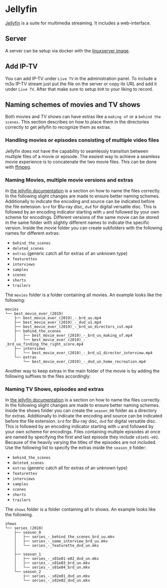 # Jellyfin

[Jellyfin](https://jellyfin.ord) is a suite for multimedia streaming.
It includes a web-interface.

## Server

A server can be setup via docker with the [linuxserver image](./docker-images/linuxserver_-_jellyfin.md).

## Add IP-TV

You can add IP-TV under `Live TV` in the administration panel.
To include a m3u IP-TV stream just put the file on the server or copy its URL
and add it under `Live TV`.
After that make sure to setup `DVR` to your liking to record.

## Naming schemes of movies and TV shows

Both movies and TV shows can have extras like a `making of` or a `behind the
scenes`.
This section describes on how to place them in the directories correctly to get
jellyfin to recognize them as extras.

### Handling movies or episodes consisting of multiple video files

Jellyfin does not have the capability to seamlessly transition between multiple
files of a movie or episode.
The easiest way to achieve a seamless movie experience is to concatenate the two
movie files.
This can be done with [ffmpeg](./linux/ffmpeg.md#concatenate-multiple-video-files-with-matching-audio-tracks).

### Naming Movies, multiple movie versions and extras

In
[the jellyfin documentation](https://jellyfin.org/docs/general/server/media/movies.html)
is a section on how to name the files correctly.
In the following slight changes are made to ensure better naming schemes.
Additionally to indicate the encoding and source can be indicated before the
file extension.
`brd` for Blu-ray disc, `dvd` for digital versatile disc.
This is followed by an encoding indicator starting with `u` and followed by
your own scheme for encodings.
Different versions of the same movie can be stored in the same folder with
slightly different names to indicate the specific version.
Inside the movie folder you can create subfolders with the following names for
different extras:

- `behind_the_scenes`
- `deleted_scenes`
- `extras` (generic catch all for extras of an unknown type)
- `featurettes`
- `interviews`
- `samples`
- `scenes`
- `shorts`
- `trailers`

The `movies` folder is a folder containing all movies.
An example looks like the following:

```
movies
└── best_movie_ever_(2019)
    ├── best_movie_ever_(2019)_-_brd_uu.mp4
    ├── best_movie_ever_(2019)_-_dvd_u1.mp4
    ├── best_movie_ever_(2019)_-_brd_un_directors_cut.mp4
    ├── behind_the_scenes
    │   ├── best_movie_ever_(2019)_-_brd_uu_making_of.mp4
    │   └── best_movie_ever_(2019)_-_brd_uu_finding_the_right_score.mp4
    ├── interviews
    │   └── best_movie_ever_(2019)_-_brd_u1_director_interview.mp4
    └── extras
        └── best_movie_ever_(2019)_-_dvd_un_home_recreation.mp4
```


Another way to keep extras in the main folder of the movie is by adding the
following suffixes to the files accordingly:

### Naming TV Shows, episodes and extras

In
[the jellyfin documentation](https://jellyfin.org/docs/general/server/media/shows.html)
is a section on how to name the files correctly.
In the following slight changes are made to ensure better naming schemes.
Inside the shows folder you can create the `season_00` folder as a directory
for extras.
Additionally to indicate the encoding and source can be indicated before the
file extension.
`brd` for Blu-ray disc, `dvd` for digital versatile disc.
This is followed by an encoding indicator starting with `u` and followed by
your own scheme for encodings.
Files containing multiple episodes at once are named by specifying the first
and last episode they include `s01e01-e02`.
Because of the heavily varying the titles of the episodes are not included.
Use the following list to specify the extras inside the `season_0` folder:

- `behind_the_scenes`
- `deleted_scenes`
- `extras` (generic catch all for extras of an unknown type)
- `featurettes`
- `interviews`
- `samples`
- `scenes`
- `shorts`
- `trailers`

The `shows` folder is a folder containing all tv shows.
An example looks like the following.

```
shows
└── series_(2010)
    ├── season_0
    │   ├── series_-_behind_the_scenes_brd_uu.mkv
    │   ├── series_-_name_interview_brd_uu.mkv
    │   └── series_-_featurette_dvd_un.mkv
    │
    ├── season_1
    │   ├── series_-_s01e01-e02_dvd_un.mkv
    │   ├── series_-_s01e03_brd_un.mkv
    │   └── series_-_s01e04_brd_un.mkv
    └── season_2
        ├── series_-_s02e01_dvd_un.mkv
        └── series_-_s02e02_dvd_un.mkv
```
